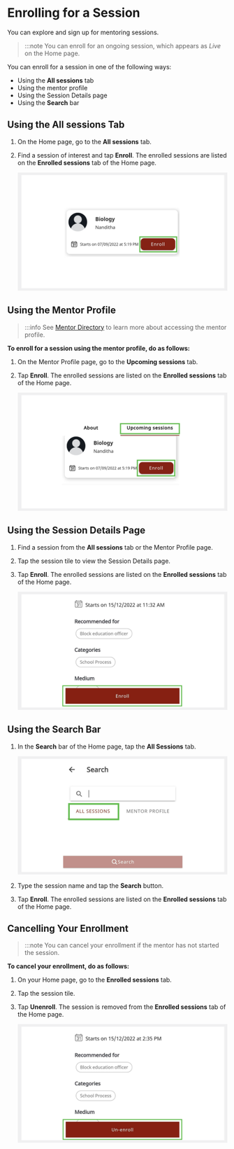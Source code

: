 # Enrolling for a Session

You can explore and sign up for mentoring sessions.

>:::note
>You can enroll for an ongoing session, which appears as *Live* on the Home page.

You can enroll for a session in one of the following ways:
* Using the **All sessions** tab 
* Using the mentor profile
* Using the Session Details page
* Using the **Search** bar

## Using the All sessions Tab

1. On the Home page, go to the **All sessions** tab. 

2. Find a session of interest and tap **Enroll**. The enrolled sessions are listed on the **Enrolled sessions** tab of the Home page.

    ![](media/enrollbutton.png) 

## Using the Mentor Profile

>:::info
>See [Mentor Directory](mentor-directory.md) to learn more about accessing the mentor profile.

**To enroll for a session using the mentor profile, do as follows:**

1.	On the Mentor Profile page, go to the **Upcoming sessions** tab.

2.	Tap **Enroll**. The enrolled sessions are listed on the **Enrolled sessions** tab of the Home page.

    ![](media/mentorprofile-enroll.png)

## Using the Session Details Page

1. Find a session from the **All sessions** tab or the Mentor Profile page.

2. Tap the session tile to view the Session Details page.

3. Tap **Enroll**. The enrolled sessions are listed on the **Enrolled sessions** tab of the Home page.

    ![](media/enrolling-button.PNG)
 
## Using the Search Bar

1. In the **Search** bar of the Home page, tap the **All Sessions** tab.

    ![](media/search-sessions.png)

2. Type the session name and tap the **Search** button. 

3. Tap **Enroll**. The enrolled sessions are listed on the **Enrolled sessions** tab of the Home page.
   
## Cancelling Your Enrollment

> :::note 
> You can cancel your enrollment if the mentor has not started the session.

**To cancel your enrollment, do as follows:** 

1.	On your Home page, go to the **Enrolled sessions** tab.

2. Tap the session tile.

3. Tap **Unenroll**. The session is removed from the **Enrolled sessions** tab of the Home page. 

    ![](media/cancel-enrollment.png)


